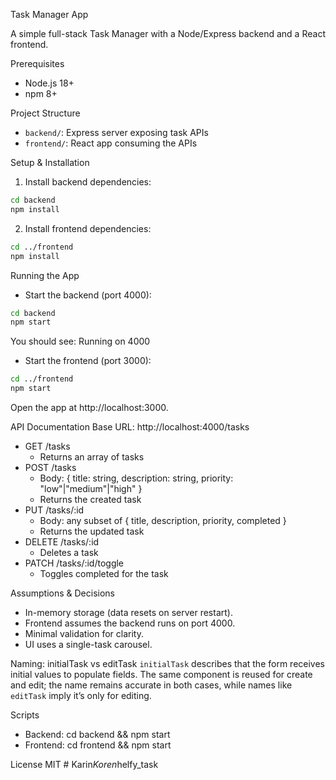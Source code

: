 Task Manager App

A simple full-stack Task Manager with a Node/Express backend and a React frontend.

Prerequisites

- Node.js 18+
- npm 8+

Project Structure

- `backend/`: Express server exposing task APIs
- `frontend/`: React app consuming the APIs

Setup & Installation

1. Install backend dependencies:

```bash
cd backend
npm install
```

2. Install frontend dependencies:

```bash
cd ../frontend
npm install
```

Running the App

- Start the backend (port 4000):

```bash
cd backend
npm start
```

You should see: Running on 4000

- Start the frontend (port 3000):

```bash
cd ../frontend
npm start
```

Open the app at http://localhost:3000.

API Documentation
Base URL: http://localhost:4000/tasks

- GET /tasks
  - Returns an array of tasks
- POST /tasks
  - Body: { title: string, description: string, priority: "low"|"medium"|"high" }
  - Returns the created task
- PUT /tasks/:id
  - Body: any subset of { title, description, priority, completed }
  - Returns the updated task
- DELETE /tasks/:id
  - Deletes a task
- PATCH /tasks/:id/toggle
  - Toggles completed for the task

Assumptions & Decisions

- In-memory storage (data resets on server restart).
- Frontend assumes the backend runs on port 4000.
- Minimal validation for clarity.
- UI uses a single-task carousel.

Naming: initialTask vs editTask
`initialTask` describes that the form receives initial values to populate fields. The same component is reused for create and edit; the name remains accurate in both cases, while names like `editTask` imply it’s only for editing.

Scripts

- Backend: cd backend && npm start
- Frontend: cd frontend && npm start

License
MIT
#   K a r i n _ K o r e n _ h e l f y _ t a s k  
 